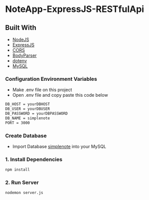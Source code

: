 # NoteApp-ExpressJS-RESTfulApi

## Built With

* [NodeJS](https://nodejs.org/en/docs/)
* [ExpressJS](https://expressjs.com/en/starter/installing.html)
* [CORS](https://expressjs.com/en/resources/middleware/cors.html)
* [BodyParser](https://www.npmjs.com/package/body-parser)
* [dotenv](https://www.npmjs.com/package/dotenv)
* [MySQL](https://expressjs.com/en/guide/database-integration.html#mysql)

### Configuration Environment Variables
* Make .env file on this project
* Open .env file and copy paste this code below
``` bash
DB_HOST = yourDBHOST
DB_USER = yourDBUSER
DB_PASSWORD = yourDBPASSWORD
DB_NAME = simplenote
PORT = 3000
```
### Create Database
* Import Database  [simplenote](https://github.com/hajidito/NoteApp-ExpressJS-RESTfulApi/tree/master/database) into your MySQL

### 1. Install Dependencies
``` bash
npm install
```

### 2. Run Server
``` bash
nodemon server.js
```
